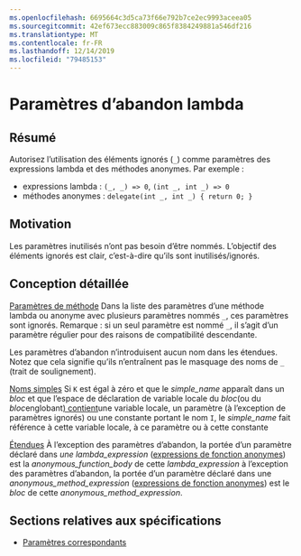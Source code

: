 ```yaml
---
ms.openlocfilehash: 6695664c3d5ca73f66e792b7ce2ec9993aceea05
ms.sourcegitcommit: 42ef673ecc883009c865f8384249881a546df216
ms.translationtype: MT
ms.contentlocale: fr-FR
ms.lasthandoff: 12/14/2019
ms.locfileid: "79485153"
---
```

# <a name="lambda-discard-parameters"></a>Paramètres d’abandon lambda

## <a name="summary"></a>Résumé

Autorisez l’utilisation des éléments ignorés (`_`) comme paramètres des expressions lambda et des méthodes anonymes.
Par exemple :
- expressions lambda : `(_, _) => 0`, `(int _, int _) => 0`
- méthodes anonymes : `delegate(int _, int _) { return 0; }`

## <a name="motivation"></a>Motivation

Les paramètres inutilisés n’ont pas besoin d’être nommés. L’objectif des éléments ignorés est clair, c’est-à-dire qu’ils sont inutilisés/ignorés.

## <a name="detailed-design"></a>Conception détaillée

[Paramètres de méthode](https://github.com/dotnet/csharplang/blob/master/spec/classes.md#method-parameters) Dans la liste des paramètres d’une méthode lambda ou anonyme avec plusieurs paramètres nommés `_`, ces paramètres sont ignorés.
Remarque : si un seul paramètre est nommé `_`, il s’agit d’un paramètre régulier pour des raisons de compatibilité descendante.

Les paramètres d’abandon n’introduisent aucun nom dans les étendues.
Notez que cela signifie qu’ils n’entraînent pas le masquage des noms de `_` (trait de soulignement).

[Noms simples](https://github.com/dotnet/csharplang/blob/master/spec/expressions.md#simple-names) Si `K` est égal à zéro et que le *simple_name* apparaît dans un *bloc* et que l’espace de déclaration de variable locale du *bloc*(ou du *bloc*englobant[) contient](basic-concepts.md#declarations)une variable locale, un paramètre (à l’exception de paramètres ignorés) ou une constante portant le nom `I`, le *simple_name* fait référence à cette variable locale, à ce paramètre ou à cette constante

[Étendues](https://github.com/dotnet/csharplang/blob/master/spec/basic-concepts.md#scopes) À l’exception des paramètres d’abandon, la portée d’un paramètre déclaré dans *une lambda_expression* ([expressions de fonction anonymes](expressions.md#anonymous-function-expressions)) est la *anonymous_function_body* de cette *lambda_expression* à l’exception des paramètres d’abandon, la portée d’un paramètre déclaré dans une *anonymous_method_expression* ([expressions de fonction anonymes](expressions.md#anonymous-function-expressions)) est le *bloc* de cette *anonymous_method_expression*.

## <a name="related-spec-sections"></a>Sections relatives aux spécifications
- [Paramètres correspondants](https://github.com/dotnet/csharplang/blob/master/spec/expressions.md#corresponding-parameters)
